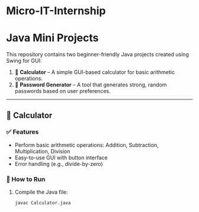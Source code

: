 # Micro-IT-Internship
# Java Mini Projects

This repository contains two beginner-friendly Java projects created using Swing for GUI:

1. 🧮 **Calculator** – A simple GUI-based calculator for basic arithmetic operations.
2. 🔐 **Password Generator** – A tool that generates strong, random passwords based on user preferences.

---

## 🧮 Calculator

### ✅ Features
- Perform basic arithmetic operations: Addition, Subtraction, Multiplication, Division
- Easy-to-use GUI with button interface
- Error handling (e.g., divide-by-zero)

### 🚀 How to Run
1. Compile the Java file:
   ```bash
   javac Calculator.java

